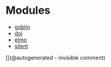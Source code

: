 
# Modules

* [goblin](/goblin/)
* [doj](/doj/)
* [elmo](/elmo/)
* [silent](/silent/)


[](@autogenerated - invisible comment)